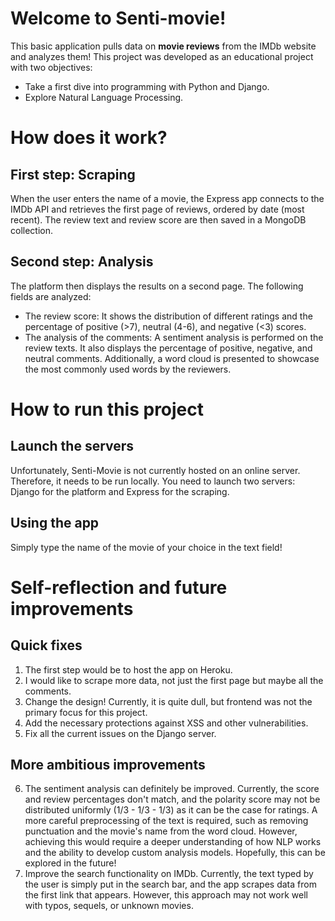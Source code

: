 # Welcome to Senti-movie!

This basic application pulls data on **movie reviews** from the IMDb website and analyzes them! This project was developed as an educational project with two objectives:

- Take a first dive into programming with Python and Django.
- Explore Natural Language Processing.

# How does it work?

## First step: Scraping

When the user enters the name of a movie, the Express app connects to the IMDb API and retrieves the first page of reviews, ordered by date (most recent). The review text and review score are then saved in a MongoDB collection.

## Second step: Analysis

The platform then displays the results on a second page. The following fields are analyzed:

- The review score: It shows the distribution of different ratings and the percentage of positive (>7), neutral (4-6), and negative (<3) scores.
- The analysis of the comments: A sentiment analysis is performed on the review texts. It also displays the percentage of positive, negative, and neutral comments. Additionally, a word cloud is presented to showcase the most commonly used words by the reviewers.

# How to run this project

## Launch the servers

Unfortunately, Senti-Movie is not currently hosted on an online server. Therefore, it needs to be run locally. You need to launch two servers: Django for the platform and Express for the scraping.

## Using the app

Simply type the name of the movie of your choice in the text field!

# Self-reflection and future improvements

## Quick fixes

1. The first step would be to host the app on Heroku.
2. I would like to scrape more data, not just the first page but maybe all the comments.
3. Change the design! Currently, it is quite dull, but frontend was not the primary focus for this project.
4. Add the necessary protections against XSS and other vulnerabilities.
5. Fix all the current issues on the Django server.

## More ambitious improvements

6. The sentiment analysis can definitely be improved. Currently, the score and review percentages don't match, and the polarity score may not be distributed uniformly (1/3 - 1/3 - 1/3) as it can be the case for ratings. A more careful preprocessing of the text is required, such as removing punctuation and the movie's name from the word cloud. However, achieving this would require a deeper understanding of how NLP works and the ability to develop custom analysis models. Hopefully, this can be explored in the future!
7. Improve the search functionality on IMDb. Currently, the text typed by the user is simply put in the search bar, and the app scrapes data from the first link that appears. However, this approach may not work well with typos, sequels, or unknown movies.
